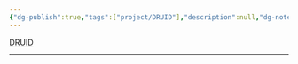 ```yaml
---
{"dg-publish":true,"tags":["project/DRUID"],"description":null,"dg-note-icon":"2","platform":"UnrealEngine5,Blender","permalink":"/900.Publish/DRUID/","dgPassFrontmatter":true,"noteIcon":"2"}
---
```


[DRUID](https://www.gcores.com/games/126629)

---